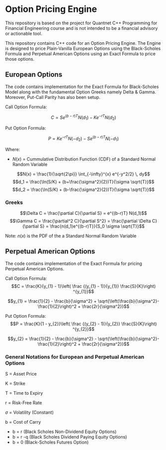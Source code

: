# Option Pricing Engine
This repository is based on the project for Quantnet C++ Programming for Financial Engineering course and is not intended to be a financial advisory or actionable tool.

This repository contains C++ code for an Option Pricing Engine. The Engine is designed to price Plain-Vanilla European Options using the Black-Scholes Formula and Perpetual American Options using an Exact Formula to price those options.

## European Options
The code contains implementation for the Exact Formula for Black-Scholes Model along with the fundamental Option Greeks namely Delta & Gamma. Moreover, Put-Call Parity has also been setup.

Call Option Formula:

$$C = Se^{{(b-r)}T}N(d_1) - Ke^{-rT}N(d_2)$$

Put Option Formula:

$$P = Ke^{-rT}N(-d_2) - Se^{{(b-r)}T}N(-d_1)$$

Where:
- $N(x)$ = Cummulative Distribution Function (CDF) of a Standard Normal Random Variable

$$N(x) = \frac{1}{\sqrt{2\pi}} \int_{-\infty}^{x} e^{-y^2/2} \, dy$$
$$d_1 = \frac{\ln(S/K) + (b+\frac{\sigma^2}{2})T}{\sigma \sqrt{T}}$$
$$d_2 = \frac{\ln(S/K) + (b-\frac{\sigma^2}{2})T}{\sigma \sqrt{T}}$$

### Greeks
$$\Delta C = \frac{\partial C}{\partial S} = e^{(b-r)T} N(d_1)$$
$$\Gamma C = \frac{\partial^2 C}{\partial S^2} = \frac{\partial \Delta C}{\partial S} = \frac{n(d_1)e^{(b-r)T}}{S_0 \sigma \sqrt{T}}$$

Note: $n(x)$ is the PDF of the a Standard Normal Random Variable

## Perpetual American Options
The code contains implementation of the Exact Formula for pricing Perpetual American Options.

Call Option Formula:
$$C = \frac{K}{y_{1} - 1}\left( \frac {(y_{1} - 1)}{y_{1}} \frac{S}{K}\right) ^{y_{1}}$$


$$y_{1} = \frac{1}{2} - \frac{b}{\sigma^2} + \sqrt{\left(\frac{b}{\sigma^2}-\frac{1}{2}\right)^2 + \frac{2r}{\sigma^2}}$$

Put Option Formula:
$$P = \frac{K}{1 - y_{2}}\left( \frac {(y_{2} - 1)}{y_{2}} \frac{S}{K}\right) ^{y_{2}}$$

$$y_{2} = \frac{1}{2} - \frac{b}{\sigma^2} - \sqrt{\left(\frac{b}{\sigma^2}-\frac{1}{2}\right)^2 + \frac{2r}{\sigma^2}}$$


### General Notations for European and Perpetual American Options

S = Asset Price

K = Strike

T = Time to Expiry

r = Risk-Free Rate

$\sigma$ = Volatility (Constant)

b = Cost of Carry
- b = r (Black Scholes Non-Dividend Equity Options)
- b = r -q (Black Scholes Dividend Paying Equity Options)
- b = 0 (Black-Scholes Futures Option)